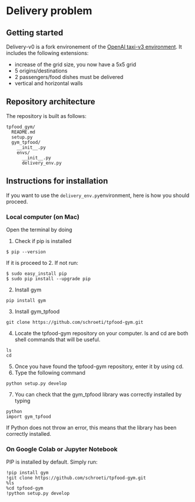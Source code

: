 # Delivery problem

## Getting started
Delivery-v0 is a fork environement of the [OpenAI taxi-v3 environment](https://github.com/openai/gym/blob/master/gym/envs/toy_text/taxi.py). It includes the following extensions:

- increase of the grid size, you now have a 5x5 grid
- 5 origins/destinations
- 2 passengers/food dishes must be delivered
- vertical and horizontal walls

## Repository architecture
The repository is built as follows:

```
tpfood_gym/
  README.md
  setup.py
  gym_tpfood/
    __init__.py
    envs/
      __init__.py
      delivery_env.py
```

## Instructions for installation
If you want to use the ```delivery_env.py```environment, here is how you should proceed. 

### Local computer (on Mac)
Open the terminal by doing 
1. Check if pip is installed
```
$ pip --version
```
If it is proceed to 2. If not run:
```
$ sudo easy_install pip
$ sudo pip install --upgrade pip
```
2. Install gym
```
pip install gym
```
3. Install gym_tpfood
```
git clone https://github.com/schroeti/tpfood-gym.git
```
4. Locate the tpfood-gym repository on your computer. ls and cd are both shell commands that will be useful. 
```
ls
cd
```
5. Once you have found the tpfood-gym repository, enter it by using cd. 
6. Type the following command
```
python setup.py develop
```
7. You can check that the gym_tpfood library was correctly installed by typing
```
python
import gym_tpfood
```
If Python does not throw an error, this means that the library has been correctly installed. 

### On Google Colab or Jupyter Notebook
PIP is installed by default. 
Simply run:
```
!pip install gym
!git clone https://github.com/schroeti/tpfood-gym.git
%ls
%cd tpfood-gym
!python setup.py develop
```

